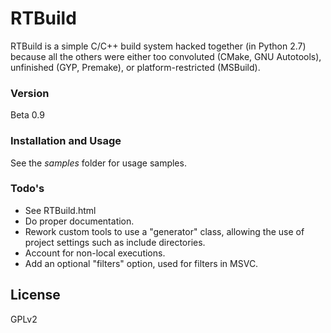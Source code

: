 # RTBuild
RTBuild is a simple C/C++ build system hacked together (in Python 2.7) because all the others were either too convoluted (CMake, GNU Autotools), unfinished (GYP, Premake), or platform-restricted (MSBuild).

### Version
Beta 0.9

### Installation and Usage
See the *samples* folder for usage samples.

### Todo's
 - See RTBuild.html
 - Do proper documentation.
 - Rework custom tools to use a "generator" class, allowing the use of project settings such as include directories.
 - Account for non-local executions.
 - Add an optional "filters" option, used for filters in MSVC.

License
----

GPLv2

